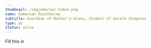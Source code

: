 ```yaml
---
thumbnail: /img/emerson-token.png
name: Emmerson Rosethorne
subtitle: Guardian of Mother's Grove, Student of Gerald Stumpton
type: pc
status: alive
---
```

Fill this in